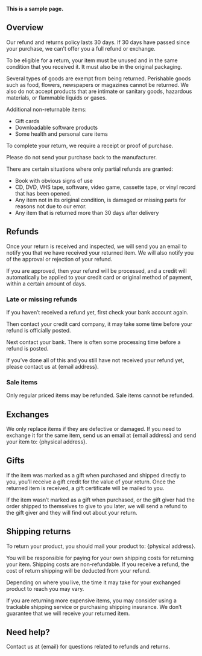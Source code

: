 <!-- wp:paragraph -->
<p><b>This is a sample page.</b></p>
<!-- /wp:paragraph -->

<!-- wp:heading -->
<h2 class="wp-block-heading">Overview</h2>
<!-- /wp:heading -->

<!-- wp:paragraph -->
<p>Our refund and returns policy lasts 30 days. If 30 days have passed since your purchase, we can’t offer you a full refund or exchange.</p>
<!-- /wp:paragraph -->

<!-- wp:paragraph -->
<p>To be eligible for a return, your item must be unused and in the same condition that you received it. It must also be in the original packaging.</p>
<!-- /wp:paragraph -->

<!-- wp:paragraph -->
<p>Several types of goods are exempt from being returned. Perishable goods such as food, flowers, newspapers or magazines cannot be returned. We also do not accept products that are intimate or sanitary goods, hazardous materials, or flammable liquids or gases.</p>
<!-- /wp:paragraph -->

<!-- wp:paragraph -->
<p>Additional non-returnable items:</p>
<!-- /wp:paragraph -->

<!-- wp:list -->
<ul>
<li>Gift cards</li>
<li>Downloadable software products</li>
<li>Some health and personal care items</li>
</ul>
<!-- /wp:list -->

<!-- wp:paragraph -->
<p>To complete your return, we require a receipt or proof of purchase.</p>
<!-- /wp:paragraph -->

<!-- wp:paragraph -->
<p>Please do not send your purchase back to the manufacturer.</p>
<!-- /wp:paragraph -->

<!-- wp:paragraph -->
<p>There are certain situations where only partial refunds are granted:</p>
<!-- /wp:paragraph -->

<!-- wp:list -->
<ul>
<li>Book with obvious signs of use</li>
<li>CD, DVD, VHS tape, software, video game, cassette tape, or vinyl record that has been opened.</li>
<li>Any item not in its original condition, is damaged or missing parts for reasons not due to our error.</li>
<li>Any item that is returned more than 30 days after delivery</li>
</ul>
<!-- /wp:list -->

<!-- wp:heading -->
<h2 class="wp-block-heading">Refunds</h2>
<!-- /wp:heading -->

<!-- wp:paragraph -->
<p>Once your return is received and inspected, we will send you an email to notify you that we have received your returned item. We will also notify you of the approval or rejection of your refund.</p>
<!-- /wp:paragraph -->

<!-- wp:paragraph -->
<p>If you are approved, then your refund will be processed, and a credit will automatically be applied to your credit card or original method of payment, within a certain amount of days.</p>
<!-- /wp:paragraph -->

<!-- wp:heading -->
<h3 class="wp-block-heading">Late or missing refunds</h3>
<!-- /wp:heading -->

<!-- wp:paragraph -->
<p>If you haven’t received a refund yet, first check your bank account again.</p>
<!-- /wp:paragraph -->

<!-- wp:paragraph -->
<p>Then contact your credit card company, it may take some time before your refund is officially posted.</p>
<!-- /wp:paragraph -->

<!-- wp:paragraph -->
<p>Next contact your bank. There is often some processing time before a refund is posted.</p>
<!-- /wp:paragraph -->

<!-- wp:paragraph -->
<p>If you’ve done all of this and you still have not received your refund yet, please contact us at {email address}.</p>
<!-- /wp:paragraph -->

<!-- wp:heading -->
<h3 class="wp-block-heading">Sale items</h3>
<!-- /wp:heading -->

<!-- wp:paragraph -->
<p>Only regular priced items may be refunded. Sale items cannot be refunded.</p>
<!-- /wp:paragraph -->

<!-- wp:heading -->
<h2 class="wp-block-heading">Exchanges</h2>
<!-- /wp:heading -->

<!-- wp:paragraph -->
<p>We only replace items if they are defective or damaged. If you need to exchange it for the same item, send us an email at {email address} and send your item to: {physical address}.</p>
<!-- /wp:paragraph -->

<!-- wp:heading -->
<h2 class="wp-block-heading">Gifts</h2>
<!-- /wp:heading -->

<!-- wp:paragraph -->
<p>If the item was marked as a gift when purchased and shipped directly to you, you’ll receive a gift credit for the value of your return. Once the returned item is received, a gift certificate will be mailed to you.</p>
<!-- /wp:paragraph -->

<!-- wp:paragraph -->
<p>If the item wasn’t marked as a gift when purchased, or the gift giver had the order shipped to themselves to give to you later, we will send a refund to the gift giver and they will find out about your return.</p>
<!-- /wp:paragraph -->

<!-- wp:heading -->
<h2 class="wp-block-heading">Shipping returns</h2>
<!-- /wp:heading -->

<!-- wp:paragraph -->
<p>To return your product, you should mail your product to: {physical address}.</p>
<!-- /wp:paragraph -->

<!-- wp:paragraph -->
<p>You will be responsible for paying for your own shipping costs for returning your item. Shipping costs are non-refundable. If you receive a refund, the cost of return shipping will be deducted from your refund.</p>
<!-- /wp:paragraph -->

<!-- wp:paragraph -->
<p>Depending on where you live, the time it may take for your exchanged product to reach you may vary.</p>
<!-- /wp:paragraph -->

<!-- wp:paragraph -->
<p>If you are returning more expensive items, you may consider using a trackable shipping service or purchasing shipping insurance. We don’t guarantee that we will receive your returned item.</p>
<!-- /wp:paragraph -->

<!-- wp:heading -->
<h2 class="wp-block-heading">Need help?</h2>
<!-- /wp:heading -->

<!-- wp:paragraph -->
<p>Contact us at {email} for questions related to refunds and returns.</p>
<!-- /wp:paragraph -->
